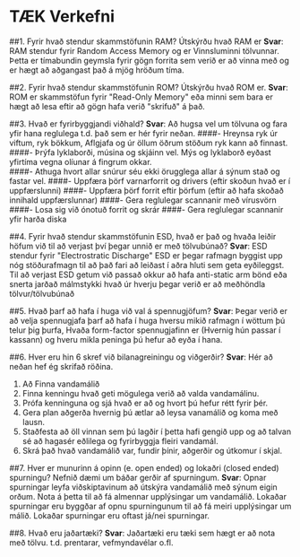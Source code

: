 # TÆK Verkefni
##1. Fyrir hvað stendur skammstöfunin RAM? Útskýrðu hvað RAM er
**Svar**: RAM stendur fyrir Random Access Memory og er Vinnsluminni tölvunnar.
Þetta er tímabundin geymsla fyrir gögn forrita sem verið er að vinna með og er hægt að
aðgangast það á mjög hröðum tíma.

##2. Fyrir hvað stendur skammstöfunin ROM? Útskýrðu hvað ROM er.
**Svar**: ROM er skammstöfun fyrir "Read-Only Memory" eða minni sem bara er hægt að lesa eftir að
gögn hafa verið "skrifuð" á það.

##3. Hvað er fyrirbyggjandi viðhald?
**Svar**: Að hugsa vel um tölvuna og fara yfir hana reglulega t.d. það sem er hér fyrir neðan.
####- Hreynsa ryk úr viftum, ryk bökkum, Aflgjafa og úr öllum öðrum stöðum ryk kann að finnast.
####- Þrýfa lyklaborði, músina og skjáinn vel. Mýs og lyklaborð eyðast yfirtíma vegna olíunar á fingrum okkar.  
####- Athuga hvort allar snúrur séu ekki örugglega allar á sýnum stað og fastar vel.
####- Uppfæra þörf varnarforrit og drivers (eftir skoðun hvað er í uppfærslunni)
####- Uppfæra þörf forrit eftir þörfum (eftir að hafa skoðað innihald uppfærslunnar)
####- Gera reglulegar scannanir með vírusvörn
####- Losa sig við ónotuð forrit og skrár
####- Gera reglulegar scannanir yfir harða diska 

##4. Fyrir hvað stendur skammstöfunin ESD, hvað er það og hvaða leiðir höfum við til að
verjast því þegar unnið er með tölvubúnað?
**Svar**: ESD stendur fyrir "Electrostratic Discharge" ESD er þegar rafmagn byggist upp nóg stöðurafmagn
til að það fari að leiðast í aðra hluti sem geta eyðileggst. Til að verjast ESD getum við passað okkur að
hafa anti-static arm bönd eða snerta jarðað málmstykki hvað úr hverju þegar verið er að meðhöndla tölvur/tölvubúnað

##5. Hvað þarf að hafa í huga við val á spennugjöfum?
**Svar**: Þegar verið er að velja spennugjafa þarf að hafa í huga hversu mikið rafmagn í wöttum þú telur þig þurfa,
Hvaða form-factor spennugjafinn er (Hvernig hún passar í kassann) og hveru mikla peninga þú hefur að eyða í hana.
 
##6. Hver eru hin 6 skref við bilanagreiningu og viðgerðir?
**Svar**: Hér að neðan hef ég skrifað röðina.
1. Að Finna vandamálið
2. Finna kenningu hvað geti mögulega verið að valda vandamálinu.
3. Prófa kenninguna og sjá hvað er að og hvort þú hefur rétt fyrir þér.
4. Gera plan aðgerða hvernig þú ætlar að leysa vanamálið og koma með lausn.
5. Staðfesta að öll vinnan sem þú lagðir í þetta hafi gengið upp og að talvan sé að hagasér eðlilega og fyrirbyggja fleiri vandamál. 
6. Skrá það hvað vandamálið var, fundir þínir, aðgerðir og útkomur í skjal.

##7. Hver er munurinn á opinn (e. open ended) og lokaðri (closed ended) spurningu?
Nefnið dæmi um báðar gerðir af spurningum.
**Svar**: Opnar spurningar leyfa viðskiptavinum að útskýra vandamálið með sýnum eigin orðum. Nota á þetta til að fá
almennar upplýsingar um vandamálið.
Lokaðar spurningar eru byggðar af opnu spurningunum til að fá meiri upplýsingar um málið. Lokaðar spurningar eru oftast já/nei spurningar.

##8. Hvað eru jaðartæki?
**Svar**: Jaðartæki eru tæki sem hægt er að nota með tölvu. t.d. prentarar, vefmyndavélar o.fl.
